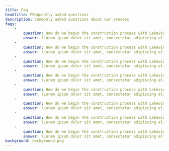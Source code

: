 ```yaml
---
title: Faq
headtitle: FRequently asked questions
description: Commonly asked questions about our process
faqs: 
    -
        question: How do we begin the construction process with Lakeview?
        answer: lLorem ipsum dolor sit amet, consectetur adipiscing elit, sed do eiusmod  tempor incididunt ut labore et dolore magna aliqua. Ut enim ad minim  veniam, quis nostrud exercitation ullamco laboris nisi ut aliquip ex ea  commodo consequat.
    -
        question: How do we begin the construction process with Lakeview?
        answer: lLorem ipsum dolor sit amet, consectetur adipiscing elit, sed do eiusmod  tempor incididunt ut labore et dolore magna aliqua. Ut enim ad minim  veniam, quis nostrud exercitation ullamco laboris nisi ut aliquip ex ea  commodo consequat.
    -   
        question: How do we begin the construction process with Lakeview?
        answer: lLorem ipsum dolor sit amet, consectetur adipiscing elit, sed do eiusmod  tempor incididunt ut labore et dolore magna aliqua. Ut enim ad minim  veniam, quis nostrud exercitation ullamco laboris nisi ut aliquip ex ea  commodo consequat.
    -   
        question: How do we begin the construction process with Lakeview?
        answer: lLorem ipsum dolor sit amet, consectetur adipiscing elit, sed do eiusmod  tempor incididunt ut labore et dolore magna aliqua. Ut enim ad minim  veniam, quis nostrud exercitation ullamco laboris nisi ut aliquip ex ea  commodo consequat.
    -   
        question: How do we begin the construction process with Lakeview?
        answer: lLorem ipsum dolor sit amet, consectetur adipiscing elit, sed do eiusmod  tempor incididunt ut labore et dolore magna aliqua. Ut enim ad minim  veniam, quis nostrud exercitation ullamco laboris nisi ut aliquip ex ea  commodo consequat.
    -   
        question: How do we begin the construction process with Lakeview?
        answer: lLorem ipsum dolor sit amet, consectetur adipiscing elit, sed do eiusmod  tempor incididunt ut labore et dolore magna aliqua. Ut enim ad minim  veniam, quis nostrud exercitation ullamco laboris nisi ut aliquip ex ea  commodo consequat.
    -   
        question: How do we begin the construction process with Lakeview?
        answer: lLorem ipsum dolor sit amet, consectetur adipiscing elit, sed do eiusmod  tempor incididunt ut labore et dolore magna aliqua. Ut enim ad minim  veniam, quis nostrud exercitation ullamco laboris nisi ut aliquip ex ea  commodo consequat.
    -   
        question: How do we begin the construction process with Lakeview?
        answer: lLorem ipsum dolor sit amet, consectetur adipiscing elit, sed do eiusmod  tempor incididunt ut labore et dolore magna aliqua. Ut enim ad minim  veniam, quis nostrud exercitation ullamco laboris nisi ut aliquip ex ea  commodo consequat.
background: background.png
---
```

